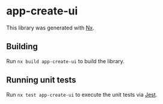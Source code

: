 # app-create-ui

This library was generated with [Nx](https://nx.dev).

## Building

Run `nx build app-create-ui` to build the library.

## Running unit tests

Run `nx test app-create-ui` to execute the unit tests via [Jest](https://jestjs.io).
